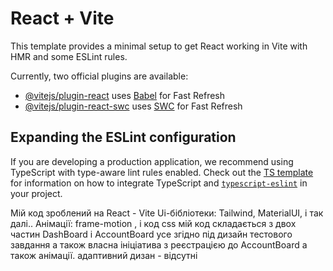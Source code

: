 # React + Vite

This template provides a minimal setup to get React working in Vite with HMR and some ESLint rules.

Currently, two official plugins are available:

- [@vitejs/plugin-react](https://github.com/vitejs/vite-plugin-react/blob/main/packages/plugin-react) uses [Babel](https://babeljs.io/) for Fast Refresh
- [@vitejs/plugin-react-swc](https://github.com/vitejs/vite-plugin-react/blob/main/packages/plugin-react-swc) uses [SWC](https://swc.rs/) for Fast Refresh

## Expanding the ESLint configuration

If you are developing a production application, we recommend using TypeScript with type-aware lint rules enabled. Check out the [TS template](https://github.com/vitejs/vite/tree/main/packages/create-vite/template-react-ts) for information on how to integrate TypeScript and [`typescript-eslint`](https://typescript-eslint.io) in your project.

Мій код зроблений на React - Vite
Ui-бібліотеки: Tailwind, MaterialUI, і так далі..
Анімації: frame-motion , і код css
мій код складається з двох частин DashBoard і AccountBoard усе згідно під дизайн тестового завдання а також власна ініціатива
з реєстрацією до AccountBoard а також анімації.
адаптивний дизан - відсутні
